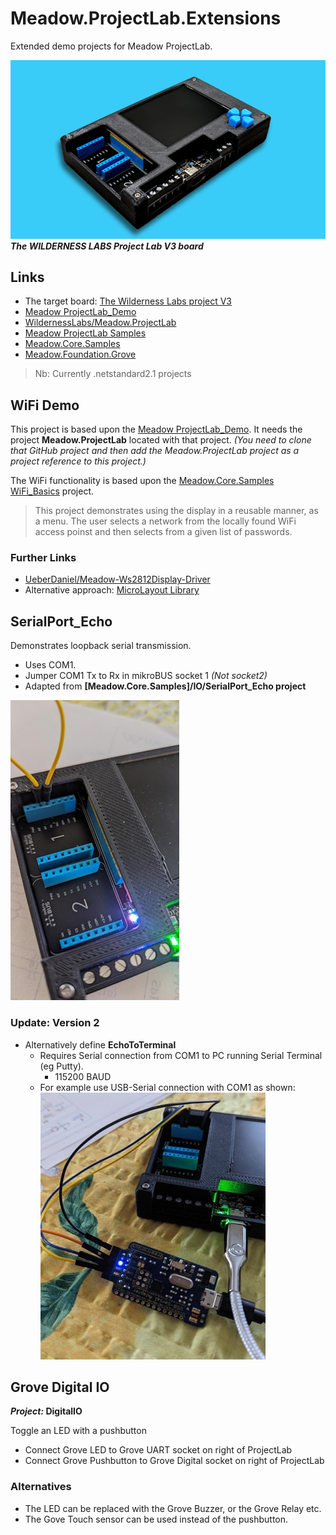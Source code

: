 # Meadow.ProjectLab.Extensions

Extended demo projects for Meadow ProjectLab.

![The board](./theboard.png)  
**_The WILDERNESS LABS Project Lab V3 board_**

## Links
- The target board:  [The Wilderness Labs project V3](https://store.wildernesslabs.co/collections/frontpage/products/project-lab-board)
- [Meadow ProjectLab_Demo](https://github.com/WildernessLabs/Meadow.ProjectLab/tree/main/Source/)
- [WildernessLabs/Meadow.ProjectLab](https://github.com/WildernessLabs/Meadow.ProjectLab)
- [Meadow ProjectLab Samples](https://github.com/WildernessLabs/Meadow.ProjectLab.Samples)
- [Meadow.Core.Samples](https://github.com/WildernessLabs/Meadow.Core.Samples)
- [Meadow.Foundation.Grove](https://github.com/WildernessLabs/Meadow.Foundation.Grove)

> Nb: Currently .netstandard2.1 projects

## WiFi Demo

This project is based upon the [Meadow ProjectLab_Demo](https://github.com/WildernessLabs/Meadow.ProjectLab/tree/main/Source/). It needs the project **Meadow.ProjectLab** located with that project. _(You need to clone that GitHub project and then add the Meadow.ProjectLab project as a project reference to this project.)_ 

The WiFi functionality is based upon the [Meadow.Core.Samples WiFi_Basics](https://github.com/WildernessLabs/Meadow.Core.Samples/tree/main/Source/Network/WiFi_Basics/CS) project. 
> This project demonstrates using the display in a reusable manner, as a menu. The user selects a network from the locally found WiFi access poinst and then selects from a given list of passwords.

### Further Links
- [UeberDaniel/Meadow-Ws2812Display-Driver](https://github.com/UeberDaniel/Meadow-Ws2812Display-Driver)
- Alternative approach: [MicroLayout Library](http://developer.wildernesslabs.co/Meadow/Meadow.Foundation/Libraries_and_Frameworks/MicroLayout/)

## SerialPort_Echo

Demonstrates loopback serial transmission.  
- Uses COM1. 
- Jumper COM1 Tx to Rx in mikroBUS socket 1 _(Not socket2)_
- Adapted from **[Meadow.Core.Samples]/IO/SerialPort_Echo project**

![COM1 Jumpered](./com1jumper.jpg)

### Update: Version 2

- Alternatively define **EchoToTerminal**
  - Requires Serial connection from COM1 to PC running Serial Terminal (eg Putty).
    - 115200 BAUD
  - For example use USB-Serial connection with COM1 as shown:  
![COM1 USB-Serial](./usbserial.jpg)

## Grove Digital IO

***Project:* DigitalIO**  

Toggle an LED with a pushbutton
- Connect Grove LED to Grove UART socket on right of ProjectLab
- Connect Grove Pushbutton to Grove Digital socket on right of ProjectLab

### Alternatives
- The LED can be replaced with the Grove Buzzer, or the Grove Relay etc.
- The Gove Touch sensor can be used instead of the pushbutton.





